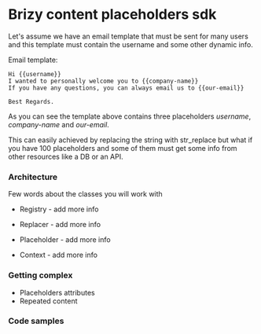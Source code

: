 # Brizy content placeholders sdk

Let's assume we have an email template that must be sent for many users and this template must contain the username and some other dynamic info.  

Email template:
```
Hi {{username}}
I wanted to personally welcome you to {{company-name}}
If you have any questions, you can always email us to {{our-email}}

Best Regards.
```

As you can see the template above contains three placeholders *username*, *company-name* and *our-email*.

This can easily achieved by replacing the string with str_replace but what if you have 100  placeholders and some of them must get some info from other resources like a DB or an API. 


### Architecture

Few words about the classes you will work with

* Registry - add more info

* Replacer - add more info

* Placeholder - add more info

* Context - add more info


### Getting complex

- Placeholders attributes
- Repeated content

### Code samples



   
  


